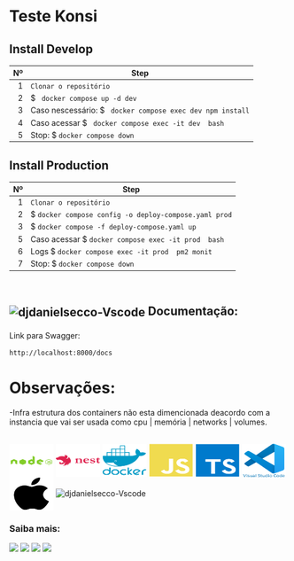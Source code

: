 # Teste Konsi
## <b> Install Develop </b>


| Nº | Step  |
| ---: | ---------- |
|    1 | `Clonar o repositório `|
|    2 | $  ` docker compose up -d dev`   |
|    3 | Caso nescessário: $  ` docker compose exec dev npm install`        |
|    4 | Caso acessar $  ` docker compose exec -it dev  bash`        |
|    5| Stop: $  `docker compose down`        |

## <b> Install Production</b>


| Nº | Step  |
| ---: | ---------- |
|    1 | `Clonar o repositório `|
|    2 | $   `docker compose config -o deploy-compose.yaml prod`   |
|    3 | $ `docker compose -f deploy-compose.yaml up `        |     |
|    5 | Caso acessar $ `docker compose exec -it prod  bash`        |
|    6 | Logs $ `docker compose exec -it prod  pm2 monit`        |
|    7 |Stop: $  `docker compose down`  
  
<br>

##  <div><p> <img align="center" alt="djdanielsecco-Vscode" height="20" width="" src="https://avatars.githubusercontent.com/u/7658037?s=200&v=4">   <b> Documentação: </b></p></div>

Link para Swagger:
```
http://localhost:8000/docs
```



# Observações:
-Infra estrutura dos containers não esta dimencionada deacordo com a instancia que vai ser usada como cpu | memória | networks | volumes. 




<div style="display: inline_block"><br>
  <img align="center" alt="djdanielsecco-Node" height="60" width="80" src="https://raw.githubusercontent.com/devicons/devicon/master/icons/nodejs/nodejs-plain-wordmark.svg">
  <img align="center" alt="djdanielsecco-Node" height="60" width="80" src="https://raw.githubusercontent.com/devicons/devicon/master/icons/nestjs/nestjs-plain-wordmark.svg">
  <img align="center" alt="djdanielsecco-Node" height="60" width="80" src="https://raw.githubusercontent.com/devicons/devicon/master/icons/docker/docker-plain-wordmark.svg">
  <img align="center" alt="djdanielsecco-Js" height="60" width="80" src="https://raw.githubusercontent.com/devicons/devicon/master/icons/javascript/javascript-plain.svg">
  <img align="center" alt="djdanielsecco-Ts" height="60" width="80" src="https://raw.githubusercontent.com/devicons/devicon/master/icons/typescript/typescript-plain.svg">
 
  <img align="center" alt="djdanielsecco-Vscode" height="60" width="80" src="https://raw.githubusercontent.com/devicons/devicon/master/icons/vscode/vscode-original-wordmark.svg">
  <img align="center" alt="djdanielsecco-Vscode" height="60" width="80" src="https://raw.githubusercontent.com/devicons/devicon/master/icons/apple/apple-original.svg">
  <img align="center" alt="djdanielsecco-Vscode" height="60" width="" src="https://avatars.githubusercontent.com/u/7658037?s=200&v=4">
</div>

 ### Saiba mais:
<div> 
   <a href="https://www.linkedin.com/in/daniel-secco-zanotto-5932b532/" target="_blank"><img src="https://img.shields.io/badge/-LinkedIn-%230077B5?style=for-the-badge&logo=linkedin&logoColor=white" target="_blank"></a> 
  <a href = "mailto: djdanielsecco1@gmail.com"><img src="https://img.shields.io/badge/-Gmail-%23333?style=for-the-badge&logo=gmail&logoColor=white" target="_blank"></a>
  <a href="https://instagram.com/djdanielseccooficial" target="_blank"><img src="https://img.shields.io/badge/-Instagram-%23E4405F?style=for-the-badge&logo=instagram&logoColor=white" target="_blank"></a>
 <a href="https://twitter.com/djdanielsecco" target="_blank"><img src="https://img.shields.io/badge/Twitter-1DA1F2?style=for-the-badge&logo=twitter&logoColor=white" target="_blank"></a>


 
</div>

 
